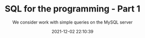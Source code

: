 ---
title: SQL for the programming - Part 1
layout: post
subtitle: We consider work with simple queries on the MySQL server
date: '2021-12-02 22:10:39'
background: "/img/AmAZUHZ.webp"
categories: SQL Tech Translated
lang: en
lang-ref: sql
image: /img/posts/Recommendations/recommendation.jpg
description: We consider work with simple queries on the MySQL server
---